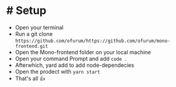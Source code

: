 # # Setup
* Open your terminal
* Run a git clone ````https://github.com/ofurum/https://github.com/ofurum/mono-frontend.git````
* Open the Mono-frontend folder  on your local machine
* Open your command Prompt and add ````code . ````
* Afterwhich, yard add to add node-dependecies
* Open the prodect with ````yarn start````
* That's all 👍

